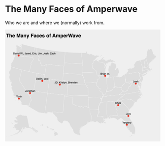# The Many Faces of Amperwave

Who we are and where we (normally) work from.

![Map screenshot](https://raw.githubusercontent.com/briwagner/many-faces/master/screenshot.png)
